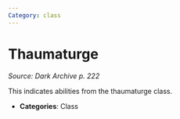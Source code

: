 ```yaml
---
Category: class
---
```

# Thaumaturge  
*Source: Dark Archive p. 222*  

This indicates abilities from the thaumaturge class.

- **Categories**: Class